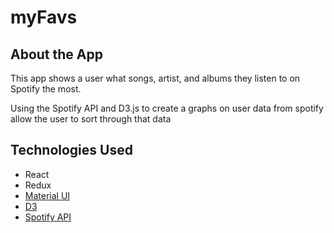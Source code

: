 # myFavs

## About the App
This app shows a user what songs, artist, and albums they listen to on Spotify the most.

Using the Spotify API and D3.js to create a graphs on user data from spotify allow the user to sort through that data
## Technologies Used
- React
- Redux
- [Material UI](https://mui.com/)
- [D3](https://d3js.org/)
- [Spotify API](https://developer.spotify.com/documentation/web-api/)